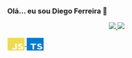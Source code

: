 ### Olá... eu sou Diego Ferreira 👋

<div align="center">
  <a href="https://github.com/diegoferreiralgo">
  <img height="180em" src="https://github-readme-stats.vercel.app/api?username=diego64&show_icons=true&theme=dracula&include_all_commits=true&count_private=true"/>
  <img height="180em" src="https://github-readme-stats.vercel.app/api/top-langs/?username=diego64&layout=compact&langs_count=7&theme=dracula"/>
</div>
<div style="display: inline_block"><br>
  
  
  <img align="center" alt="Js" height="30" width="40" src="https://raw.githubusercontent.com/devicons/devicon/master/icons/javascript/javascript-plain.svg">
  <img align="center" alt="s" height="30" width="40" src="https://raw.githubusercontent.com/devicons/devicon/master/icons/typescript/typescript-plain.svg">
  

  
 
</div>
